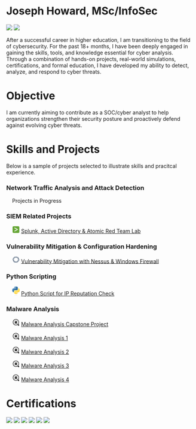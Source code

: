 # Joseph Howard, MSc/InfoSec
<a href="https://www.linkedin.com/in/josephchoward/"><img src="https://img.shields.io/badge/-LinkedIn-0072b1?&style=for-the-badge&logo=linkedin&logoColor=white" /></a>
<a href="https://medium.com/@infosecguy_88900">
  <img src="https://img.shields.io/badge/-Medium-000000?&style=for-the-badge&logo=medium&logoColor=white" />
</a>


After a successful career in higher education, I am transitioning to the field of cybersecurity. For the past 18+ months, I have been deeply engaged in gaining the skills, tools, and knowledge essential for cyber analysis. Through a combination of hands-on projects, real-world simulations, certifications, and formal education, I have developed my ability to detect, analyze, and respond to cyber threats.

# Objective

I am currently aiming to contribute as a SOC/cyber analyst to help organizations strengthen their security posture and proactively defend against evolving cyber threats.

# Skills and Projects
Below is a sample of projects selected to illustrate skills and pracitcal experience.
### Network Traffic Analysis and Attack Detection
&nbsp;&nbsp;&nbsp;&nbsp;Projects in Progress

### SIEM Related Projects
&nbsp;&nbsp;&nbsp;&nbsp;<img src="https://raw.githubusercontent.com/JosephCHoward/assets/main/icons/splunk.png" alt="splunk icon" width="20"/> <a href="https://github.com/JosephCHoward/Splunk-Active-Directory">Splunk, Active Directory & Atomic Red Team Lab</a>

### Vulnerability Mitigation & Configuration Hardening
&nbsp;&nbsp;&nbsp;&nbsp;<img src="https://raw.githubusercontent.com/JosephCHoward/assets/main/icons/nessus.png" alt="nessus icon" width="20"/> <a href="https://github.com/JosephCHoward/Vulnerability-Mitigation">Vulnerability Mitigation with Nessus & Windows Firewall</a>

### Python Scripting
&nbsp;&nbsp;&nbsp;&nbsp;<img src="https://raw.githubusercontent.com/JosephCHoward/assets/main/icons/python_logo.svg" alt="python logo" width="20"/> [Python Script for IP Reputation Check](https://github.com/JosephCHoward/Python-IP-Check-Script)

### Malware Analysis
&nbsp;&nbsp;&nbsp;&nbsp;<img src="https://raw.githubusercontent.com/JosephCHoward/assets/main/icons/malware_bug.jpg" alt="malware icon" width="20"/> [Malware Analysis Capstone Project](https://github.com/JosephCHoward/Malware-Capstone)  

&nbsp;&nbsp;&nbsp;&nbsp;<img src="https://raw.githubusercontent.com/JosephCHoward/assets/main/icons/malware_bug.jpg" alt="malware icon" width="20"/> [Malware Analysis 1](https://github.com/JosephCHoward/Malware-Analysis-1)  

&nbsp;&nbsp;&nbsp;&nbsp;<img src="https://raw.githubusercontent.com/JosephCHoward/assets/main/icons/malware_bug.jpg" alt="malware icon" width="20"/> [Malware Analysis 2](https://github.com/JosephCHoward/Malware-Analysis-2)  

&nbsp;&nbsp;&nbsp;&nbsp;<img src="https://raw.githubusercontent.com/JosephCHoward/assets/main/icons/malware_bug.jpg" alt="malware icon" width="20"/> [Malware Analysis 3](https://github.com/JosephCHoward/Malware-Analysis-3)  

&nbsp;&nbsp;&nbsp;&nbsp;<img src="https://raw.githubusercontent.com/JosephCHoward/assets/main/icons/malware_bug.jpg" alt="malware icon" width="20"/> [Malware Analysis 4](https://github.com/JosephCHoward/Malware-Analysis-4)

# Certifications
<div>
<img src="https://img.shields.io/badge/-CySA%2B-FF0000?&style=for-the-badge&logo=CompTIA&logoColor=white" />
<img src="https://img.shields.io/badge/-Security%2B-FF0000?&style=for-the-badge&logo=CompTIA&logoColor=white" />
<img src="https://img.shields.io/badge/-Network%2B-FF0000?&style=for-the-badge&logo=CompTIA&logoColor=white" />
<img src="https://img.shields.io/badge/-Kano%20Cyber%20Analyst%20Certificate-6A1B9A?&style=for-the-badge&logo=cybersecurity&logoColor=white" />
<img src="https://img.shields.io/badge/-Google%20Cybersecurity%20Certificate-4285F4?&style=for-the-badge&logo=google&logoColor=white" />
<img src="https://img.shields.io/badge/-Microsoft%20AZ--900-0078D4?&style=for-the-badge&logo=microsoft&logoColor=white" />
</div>

